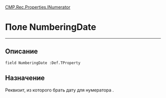 ﻿---
Link: CMP.Rec.Properties.INumerator.@NumberingDate
---

<!---  Навигация
[Имя проекта](#) :
-->
[CMP.Rec.Properties.INumerator](Default)

# Поле NumberingDate
---

## Описание

    field NumberingDate :Def.TProperty

<!--
## Аргументы{#Args}

### Аргумент1

Описание аргумента 1
-->

## Назначение

Реквизит, из которого брать дату для нумератора .

<!--
## Пример

    NumberingDate...
-->

